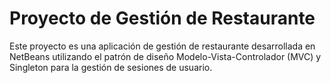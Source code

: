 # Proyecto de Gestión de Restaurante

Este proyecto es una aplicación de gestión de restaurante desarrollada en NetBeans utilizando el patrón de diseño Modelo-Vista-Controlador (MVC) y Singleton para la gestión de sesiones de usuario.
